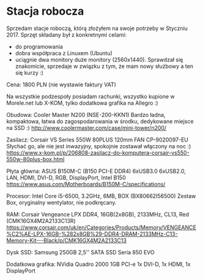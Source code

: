 # Stacja robocza

Sprzedam stacje roboczą, którą złożyłem na swoje potrzeby w Styczniu 2017.
Sprzęt składany był z konkretnymi celami:
- do programowania
- dobra współpraca z Linuxem (Ubuntu)
- uciągnie dwa monitory duże monitory (2560x1440).
Sprawdzał się znakomicie, sprzedaje w związku z tym, że mam nowy służbowy a ten się kurzy :)

Cena: 1800 PLN (nie wystawie faktury VAT)

Na wszystkie podzespoły posiadam rachunki, wszystko kupione w Morele.net lub X-KOM, tylko dodatkowa grafika na Allegro :)

Obudowa: Cooler Master N200 (NSE-200-KKN1)
Bardzo ładna, kompaktowa, łatwa do zagospodarowania w środku, dedykowane miejsce na SSD :)
http://www.coolermaster.com/case/mini-tower/n200/

Zasilacz: Corsair VS Series 550W 80PLUS 120mm FAN CP-9020097-EU 
Słychać go, ale nie jest inwazyjny, spokojnie zostawał włączony na noc :)
https://www.x-kom.pl/p/206808-zasilacz-do-komputera-corsair-vs550-550w-80plus-box.html

Płyta główna: ASUS B150M-C (B150 PCI-E DDR4)
6xUSB3.0 6xUSB2.0, LAN, HDMI, DVI-D, RGB, DisplayPort, Intel B150
https://www.asus.com/Motherboards/B150M-C/specifications/

Procesor: Intel Core i5-6500, 3.2GHz, 6MB, BOX (BX80662I56500) 
Zestaw Box, oryginalny wentylator, nie podkręcany.

RAM: Corsair Vengeance LPX DDR4, 16GB(2x8GB), 2133MHz, CL13, Red (CMK16GX4M2A2133C13R) 
https://www.corsair.com/uk/en/Categories/Products/Memory/VENGEANCE%C2%AE-LPX-16GB-%282x8GB%29-DDR4-DRAM-2133MHz-C13-Memory-Kit---Black/p/CMK16GX4M2A2133C13

Dysk SSD: Samsung 250GB 2,5'' SATA SSD Seria 850 EVO

Dodatkowa grafika: NVidia Quadro 2000 1GB PCI-e
1x DVI-D, 1x HDMI, 1x DisplayPort
